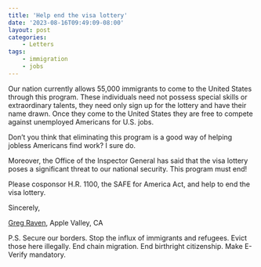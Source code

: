 ```yaml
---
title: 'Help end the visa lottery'
date: '2023-08-16T09:49:09-08:00'
layout: post
categories:
    - Letters
tags:
    - immigration
    - jobs
---
```


Our nation currently allows 55,000 immigrants to come to the United States through this program. These individuals need not possess special skills or extraordinary talents, they need only sign up for the lottery and have their name drawn. Once they come to the United States they are free to compete against unemployed Americans for U.S. jobs.

Don’t you think that eliminating this program is a good way of helping jobless Americans find work? I sure do.

Moreover, the Office of the Inspector General has said that the visa lottery poses a significant threat to our national security. This program must end!

Please cosponsor H.R. 1100, the SAFE for America Act, and help to end the visa lottery.

Sincerely,

[Greg Raven](https://www.gregraven.org/), Apple Valley, CA

P.S. Secure our borders. Stop the influx of immigrants and refugees. Evict those here illegally. End chain migration. End birthright citizenship. Make E-Verify mandatory.
